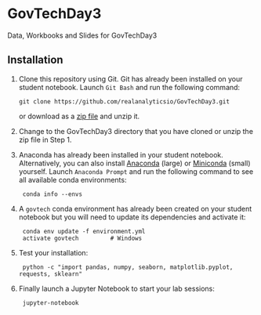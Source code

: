 # GovTechDay3
Data, Workbooks and Slides for GovTechDay3

## Installation

1.  Clone this repository using Git. Git has already been installed on your student notebook. Launch `Git Bash` and run the following command:

        git clone https://github.com/realanalyticsio/GovTechDay3.git

    or download as a [zip file](https://github.com/realanalyticsio/GovTechDay3/archive/master.zip) and unzip it. 
    
2. Change to the GovTechDay3 directory that you have cloned or unzip the zip file in Step 1.

3. Anaconda has already been installed in your student notebook. Alternatively, you can also install [Anaconda](https://www.continuum.io/downloads) (large) or [Miniconda](https://conda.io/miniconda.html) (small) yourself. Launch `Anaconda Prompt` and run the following command to see all available conda environments:

        conda info --envs

4. A `govtech` conda environment has already been created on your student notebook but you will need to update its dependencies and activate it:

        conda env update -f environment.yml
        activate govtech         # Windows

5. Test your installation:

        python -c "import pandas, numpy, seaborn, matplotlib.pyplot, requests, sklearn"

6. Finally launch a Jupyter Notebook to start your lab sessions:

        jupyter-notebook

